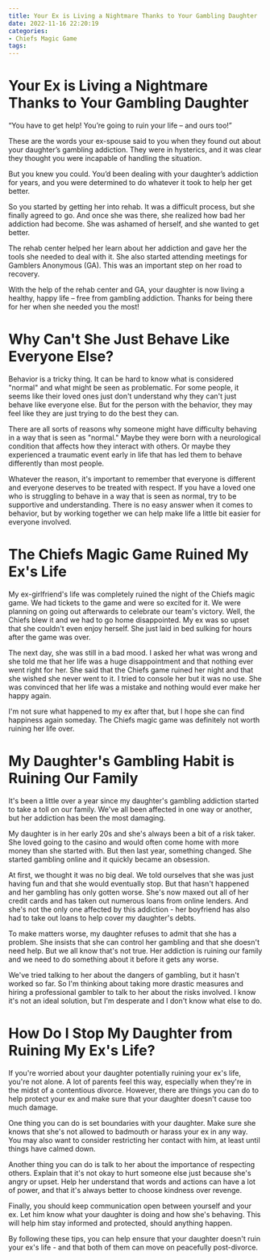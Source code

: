 ```yaml
---
title: Your Ex is Living a Nightmare Thanks to Your Gambling Daughter
date: 2022-11-16 22:20:19
categories:
- Chiefs Magic Game
tags:
---
```



#  Your Ex is Living a Nightmare Thanks to Your Gambling Daughter

“You have to get help! You’re going to ruin your life – and ours too!”

These are the words your ex-spouse said to you when they found out about your daughter’s gambling addiction. They were in hysterics, and it was clear they thought you were incapable of handling the situation.

But you knew you could. You’d been dealing with your daughter’s addiction for years, and you were determined to do whatever it took to help her get better.

So you started by getting her into rehab. It was a difficult process, but she finally agreed to go. And once she was there, she realized how bad her addiction had become. She was ashamed of herself, and she wanted to get better.

The rehab center helped her learn about her addiction and gave her the tools she needed to deal with it. She also started attending meetings for Gamblers Anonymous (GA). This was an important step on her road to recovery.

With the help of the rehab center and GA, your daughter is now living a healthy, happy life – free from gambling addiction. Thanks for being there for her when she needed you the most!

#  Why Can't She Just Behave Like Everyone Else?

Behavior is a tricky thing. It can be hard to know what is considered "normal" and what might be seen as problematic. For some people, it seems like their loved ones just don't understand why they can't just behave like everyone else. But for the person with the behavior, they may feel like they are just trying to do the best they can.

There are all sorts of reasons why someone might have difficulty behaving in a way that is seen as "normal." Maybe they were born with a neurological condition that affects how they interact with others. Or maybe they experienced a traumatic event early in life that has led them to behave differently than most people.

Whatever the reason, it's important to remember that everyone is different and everyone deserves to be treated with respect. If you have a loved one who is struggling to behave in a way that is seen as normal, try to be supportive and understanding. There is no easy answer when it comes to behavior, but by working together we can help make life a little bit easier for everyone involved.

#  The Chiefs Magic Game Ruined My Ex's Life

My ex-girlfriend's life was completely ruined the night of the Chiefs magic game. We had tickets to the game and were so excited for it. We were planning on going out afterwards to celebrate our team's victory. Well, the Chiefs blew it and we had to go home disappointed. My ex was so upset that she couldn't even enjoy herself. She just laid in bed sulking for hours after the game was over.

The next day, she was still in a bad mood. I asked her what was wrong and she told me that her life was a huge disappointment and that nothing ever went right for her. She said that the Chiefs game ruined her night and that she wished she never went to it. I tried to console her but it was no use. She was convinced that her life was a mistake and nothing would ever make her happy again.

I'm not sure what happened to my ex after that, but I hope she can find happiness again someday. The Chiefs magic game was definitely not worth ruining her life over.

#  My Daughter's Gambling Habit is Ruining Our Family

It's been a little over a year since my daughter's gambling addiction started to take a toll on our family. We've all been affected in one way or another, but her addiction has been the most damaging.

My daughter is in her early 20s and she's always been a bit of a risk taker. She loved going to the casino and would often come home with more money than she started with. But then last year, something changed. She started gambling online and it quickly became an obsession.

At first, we thought it was no big deal. We told ourselves that she was just having fun and that she would eventually stop. But that hasn't happened and her gambling has only gotten worse. She's now maxed out all of her credit cards and has taken out numerous loans from online lenders. And she's not the only one affected by this addiction - her boyfriend has also had to take out loans to help cover my daughter's debts.

To make matters worse, my daughter refuses to admit that she has a problem. She insists that she can control her gambling and that she doesn't need help. But we all know that's not true. Her addiction is ruining our family and we need to do something about it before it gets any worse.

We've tried talking to her about the dangers of gambling, but it hasn't worked so far. So I'm thinking about taking more drastic measures and hiring a professional gambler to talk to her about the risks involved. I know it's not an ideal solution, but I'm desperate and I don't know what else to do.

#  How Do I Stop My Daughter from Ruining My Ex's Life?

If you're worried about your daughter potentially ruining your ex's life, you're not alone. A lot of parents feel this way, especially when they're in the midst of a contentious divorce. However, there are things you can do to help protect your ex and make sure that your daughter doesn't cause too much damage.

One thing you can do is set boundaries with your daughter. Make sure she knows that she's not allowed to badmouth or harass your ex in any way. You may also want to consider restricting her contact with him, at least until things have calmed down.

Another thing you can do is talk to her about the importance of respecting others. Explain that it's not okay to hurt someone else just because she's angry or upset. Help her understand that words and actions can have a lot of power, and that it's always better to choose kindness over revenge.

Finally, you should keep communication open between yourself and your ex. Let him know what your daughter is doing and how she's behaving. This will help him stay informed and protected, should anything happen.

By following these tips, you can help ensure that your daughter doesn't ruin your ex's life - and that both of them can move on peacefully post-divorce.